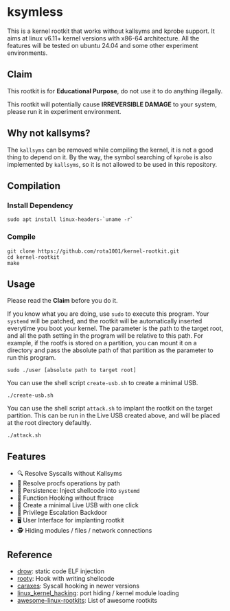 # ksymless

This is a kernel rootkit that works without kallsyms and kprobe support. It aims at linux v6.11+ kernel versions with x86-64 architecture. All the features will be tested on ubuntu 24.04 and some other experiment environments.

## Claim
This rootkit is for **Educational Purpose**, do not use it to do anything illegally.

This rootkit will potentially cause **IRREVERSIBLE DAMAGE** to your system, please run it in experiment environment.

## Why not kallsyms?
The `kallsyms` can be removed while compiling the kernel, it is not a good thing to depend on it. By the way, the symbol searching of `kprobe` is also implemented by `kallsyms`, so it is not allowed to be used in this repository.
## Compilation
### Install Dependency
```
sudo apt install linux-headers-`uname -r`
```

### Compile
```
git clone https://github.com/rota1001/kernel-rootkit.git
cd kernel-rootkit
make
```
## Usage
Please read the **Claim** before you do it.

If you know what you are doing, use `sudo` to execute this program. Your `systemd` will be patched, and the rootkit will be automatically inserted everytime you boot your kernel.
The parameter is the path to the target root, and all the path setting in the program will be relative to this path. For example, if the rootfs is stored on a partition, you can mount it on a directory and pass the absolute path of that partition as the parameter to run this program.
```
sudo ./user [absolute path to target root]
```

You can use the shell script `create-usb.sh` to create a minimal USB.
```
./create-usb.sh
```

You can use the shell script `attack.sh` to implant the rootkit on the target partition. This can be run in the Live USB created above, and will be placed at the root directory defaultly.
```
./attack.sh
```

## Features
- 🔍 Resolve Syscalls without Kallsyms
- 📁 Resolve procfs operations by path
- 💉 Persistence: Inject shellcode into `systemd`
- 🧩 Function Hooking without ftrace
- 💽 Create a minimal Live USB with one click
- 🚪 Privilege Escalation Backdoor
- 🖥️  User Interface for implanting rootkit
- 🕵️ Hiding modules / files / network connections

## Reference
- [drow](https://github.com/zznop/drow): static code ELF injection
- [rooty](https://github.com/jermeyyy/rooty): Hook with writing shellcode
- [caraxes](https://github.com/ait-aecid/caraxes): Syscall hooking in newer versions
- [linux_kernel_hacking](https://github.com/xcellerator/linux_kernel_hacking): port hiding / kernel module loading
- [awesome-linux-rootkits](https://github.com/milabs/awesome-linux-rootkits): List of awesome rootkits

